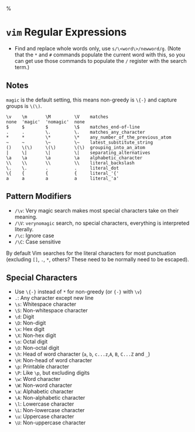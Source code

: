 %

# `vim` Regular Expressions

- Find and replace whole words only, use `s/\<word\>/newword/g`. (Note that the `*` and `#` commands populate the current word with this, so you can get use those commands to populate the `/` register with the search term.)

## Notes

`magic` is the default setting, this means non-greedy is `\{-}` and capture groups is `\(\)`.

	\v    \m       \M         \V    matches
	none  'magic'  'nomagic'  none
	$     $        $          \$    matches_end-of-line
	.     .        \.         \.    matches_any_character
	*     *        \*         \*    any_number_of_the_previous_atom
	~     ~        \~         \~    latest_substitute_string
	()    \(\)     \(\)       \(\)  grouping_into_an_atom
	|     \|       \|         \|    separating_alternatives
	\a    \a       \a         \a    alphabetic_character
	\\    \\       \\         \\    literal_backslash
	\.    \.       .          .     literal_dot
	\{    {        {          {     literal_'{'
	a     a        a          a     literal_'a'

## Pattern Modifiers

* `/\v`: Very magic search makes most special characters take on their meaning.
* `/\V`: `verynomagic` search, no special characters, everything is interpreted literally.
* `/\c`: Ignore case
* `/\C`: Case sensitive

By default Vim searches for the literal characters for most punctuation (excluding `[]`, `.`, `*`, others? These need to be normally need to be escaped).

## Special Characters

* Use `\{-}` instead of `*` for non-greedy (or `{-}` with `\v`)
* `.`: Any character except new line
* `\s`: Whitespace character
* `\S`: Non-whitespace character
* `\d`: Digit
* `\D`: Non-digit
* `\x`: Hex digit
* `\X`: Non-hex digit
* `\o`: Octal digit
* `\O`: Non-octal digit
* `\h`: Head of word character (`a`, `b`, `c...z`,`A`, `B`, `C...Z` and `_`)
* `\H`: Non-head of word character
* `\p`: Printable character
* `\P`: Like `\p`, but excluding digits
* `\w`: Word character
* `\W`: Non-word character
* `\a`: Alphabetic character
* `\A`: Non-alphabetic character
* `\l`: Lowercase character
* `\L`: Non-lowercase character
* `\u`: Uppercase character
* `\U`: Non-uppercase character

